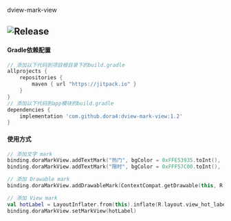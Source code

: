 dview-mark-view

![Release](https://jitpack.io/v/dora4/dview-mark-view.svg)
--------------------------------

#### Gradle依赖配置

```groovy
// 添加以下代码到项目根目录下的build.gradle
allprojects {
    repositories {
        maven { url "https://jitpack.io" }
    }
}
// 添加以下代码到app模块的build.gradle
dependencies {
    implementation 'com.github.dora4:dview-mark-view:1.2'
}
```

#### 使用方式

```kt
// 添加文字 mark
binding.doraMarkView.addTextMark("热门", bgColor = 0xFFE53935.toInt(), gravity = Gravity.TOP or Gravity.CENTER_HORIZONTAL)
binding.doraMarkView.addTextMark("限时", bgColor = 0xFFF57C00.toInt(), gravity = Gravity.BOTTOM or Gravity.END)

// 添加 Drawable mark
binding.doraMarkView.addDrawableMark(ContextCompat.getDrawable(this, R.drawable.ic_fire))

// 添加 View mark
val hotLabel = LayoutInflater.from(this).inflate(R.layout.view_hot_label, null)
binding.doraMarkView.setMarkView(hotLabel)
```
